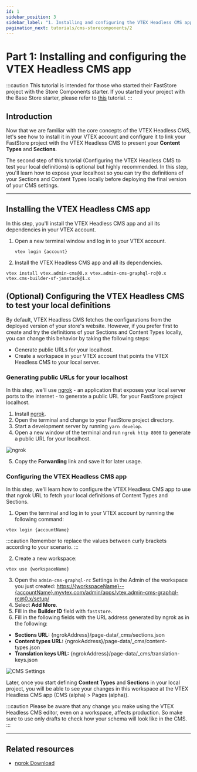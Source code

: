 ```yaml
---
id: 1
sidebar_position: 3
sidebar_label: "1. Installing and configuring the VTEX Headless CMS app"
pagination_next: tutorials/cms-storecomponents/2
---
```


# Part 1: Installing and configuring the VTEX Headless CMS app

:::caution
This tutorial is intended for those who started their FastStore project with the Store Components starter. If you started your project with the Base Store starter, please refer to [this](/tutorials/cms-overview) tutorial.
:::

## Introduction

Now that we are familiar with the core concepts of the VTEX Headless CMS, let's see how to install it in your VTEX account and configure it to link your FastStore project with the VTEX Headless CMS to present your **Content Types** and **Sections**.

The second step of this tutorial (Configuring the VTEX Headless CMS to test your local definitions​) is optional but highly recommended. In this step, you'll learn how to expose your localhost so you can try the definitions of your Sections and Content Types locally before deploying the final version of your CMS settings.

---

## Installing the VTEX Headless CMS app

In this step, you'll install the VTEX Headless CMS app and all its dependencies in your VTEX account.

1. Open a new terminal window and log in to your VTEX account.

   ```
   vtex login {account}
   ```

2. Install the VTEX Headless CMS app and all its dependencies.

  ```
  vtex install vtex.admin-cms@0.x vtex.admin-cms-graphql-rc@0.x vtex.cms-builder-sf-jamstack@1.x
  ```

## (Optional) Configuring the VTEX Headless CMS to test your local definitions 

By default, VTEX Headless CMS fetches the configurations from the deployed version of your store's website. However, if you prefer first to create and try the definitions of your Sections and Content Types locally, you can change this behavior by taking the following steps:
- Generate public URLs for your localhost.
- Create a workspace in your VTEX account that points the VTEX Headless CMS to your local server.

### Generating public URLs for your localhost

In this step, we'll use [ngrok](https://ngrok.com/) - an application that exposes your local server ports to the internet - to generate a public URL for your FastStore project localhost.

1. Install [ngrok](https://ngrok.com/download).
2. Open the terminal and change to your FastStore project directory.
3. Start a development server by running `yarn develop`.
4. Open a new window of the terminal and run `ngrok http 8000` to generate a public URL for your localhost.

  ![ngrok](https://vtexhelp.vtexassets.com/assets/docs/src/ngrok___b18d12281f9b12918ab8efc2d1badecf.jpg)

5. Copy the **Forwarding** link and save it for later usage. 

### Configuring the VTEX Headless CMS app

In this step, we'll learn how to configure the VTEX Headless CMS app to use that ngrok URL to fetch your local definitions of Content Types and Sections.

1. Open the terminal and log in to your VTEX account by running the following command:
   
  ```
  vtex login {accountName}
  ```

  :::caution
  Remember to replace the values between curly brackets according to your scenario.
  :::

2. Create a new workspace:
  
  ```
  vtex use {workspaceName}
  ```

3. Open the `admin-cms-graphql-rc` Settings in the Admin of the workspace you just created: [https://{workspaceName}--{accountName}.myvtex.com/admin/apps/vtex.admin-cms-graphql-rc@0.x/setup/](https://{workspaceName}--{accountName}.myvtex.com/admin/apps/vtex.admin-cms-graphql-rc@0.x/setup/)
4. Select **Add More**.
5. Fill in the **Builder ID** field with `faststore`.
6. Fill in the following fields with the URL address generated by ngrok as in the following:
  - **Sections URL:** {ngrokAddress}/page-data/_cms/sections.json
  - **Content types URL:** {ngrokAddress}/page-data/_cms/content-types.json
  - **Translation keys URL:** {ngrokAddress}/page-data/_cms/translation-keys.json

![CMS Settings](https://vtexhelp.vtexassets.com/assets/docs/src/cms-settings___58d08fcee2200e3e9bb865a0d9e45ac9.png)

Later, once you start defining **Content Types** and **Sections** in your local project, you will be able to see your changes in this workspace at the VTEX Headless CMS app (CMS (alpha) > Pages (alpha)).

:::caution
Please be aware that any change you make using the VTEX Headless CMS editor, even on a workspace, affects production. So make sure to use only drafts to check how your schema will look like in the CMS.
:::

---

## Related resources

- [ngrok Download](https://ngrok.com/download)
